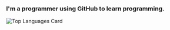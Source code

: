 <h3>I'm a programmer using GitHub to learn programming.</h3>

![Top Languages Card](https://github-readme-stats.vercel.app/api/top-langs/?username=xalhub&layout=compact)
